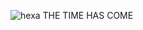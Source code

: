 ![hexa](https://user-images.githubusercontent.com/122919964/216396732-633b7fe9-4086-45eb-8b6b-a15cddf9284c.svg)
THE TIME HAS COME
